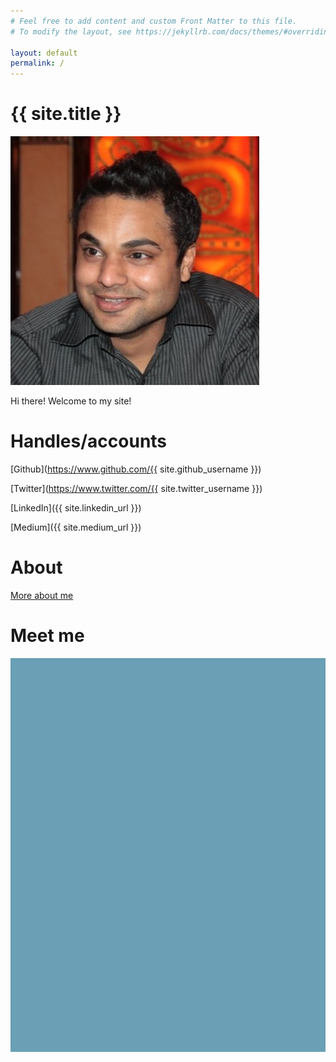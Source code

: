 ```yaml
---
# Feel free to add content and custom Front Matter to this file.
# To modify the layout, see https://jekyllrb.com/docs/themes/#overriding-theme-defaults

layout: default
permalink: /
---
```


# {{ site.title }}
![Self](docs/images/VT_LinkedIn_ProfPic.jpeg)

Hi there! Welcome to my site!

# Handles/accounts
[Github](https://www.github.com/{{ site.github_username }})

[Twitter](https://www.twitter.com/{{ site.twitter_username }})

[LinkedIn]({{ site.linkedin_url }})

[Medium]({{ site.medium_url }})

# About
[More about me](about)

# Meet me
<!-- Sprintful inline widget begin -->
<div class="sprintful-inline-widget" data-url="https://on.sprintful.com/vt" style="min-width:320px;height:630px;background-color:#6a9fb5;"></div>
<script type="text/javascript" src="https://app.sprintful.com/widget/v1.js"></script>
<!-- Sprintful inline widget end -->